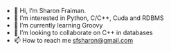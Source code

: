 - 👋 Hi, I’m Sharon Fraiman.
- 👀 I’m interested in Python, C/C++, Cuda and RDBMS
- 🌱 I’m currently learning Groovy
- 💞️ I’m looking to collaborate on C++ in databases
- 📫 How to reach me sfsharon@gmail.com

<!---
sfsharon/sfsharon is a ✨ special ✨ repository because its `README.md` (this file) appears on your GitHub profile.
You can click the Preview link to take a look at your changes.
--->
